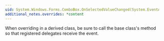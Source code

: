 ```yaml
---
uid: System.Windows.Forms.ComboBox.OnSelectedValueChanged(System.EventArgs)
additional_notes.overrides: *content
---
```


<p>When overriding <xref href="System.Windows.Forms.ComboBox.OnSelectedValueChanged(System.EventArgs)"></xref> in a derived class, be sure to call the base class's <xref href="System.Windows.Forms.ComboBox.OnSelectedValueChanged(System.EventArgs)"></xref> method so that registered delegates receive the event.</p>


